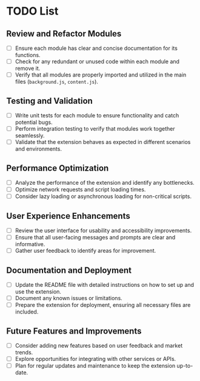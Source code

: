 # TODO List

## Review and Refactor Modules
- [ ] Ensure each module has clear and concise documentation for its functions.
- [ ] Check for any redundant or unused code within each module and remove it.
- [ ] Verify that all modules are properly imported and utilized in the main files (`background.js`, `content.js`).

## Testing and Validation
- [ ] Write unit tests for each module to ensure functionality and catch potential bugs.
- [ ] Perform integration testing to verify that modules work together seamlessly.
- [ ] Validate that the extension behaves as expected in different scenarios and environments.

## Performance Optimization
- [ ] Analyze the performance of the extension and identify any bottlenecks.
- [ ] Optimize network requests and script loading times.
- [ ] Consider lazy loading or asynchronous loading for non-critical scripts.

## User Experience Enhancements
- [ ] Review the user interface for usability and accessibility improvements.
- [ ] Ensure that all user-facing messages and prompts are clear and informative.
- [ ] Gather user feedback to identify areas for improvement.

## Documentation and Deployment
- [ ] Update the README file with detailed instructions on how to set up and use the extension.
- [ ] Document any known issues or limitations.
- [ ] Prepare the extension for deployment, ensuring all necessary files are included.

## Future Features and Improvements
- [ ] Consider adding new features based on user feedback and market trends.
- [ ] Explore opportunities for integrating with other services or APIs.
- [ ] Plan for regular updates and maintenance to keep the extension up-to-date.
